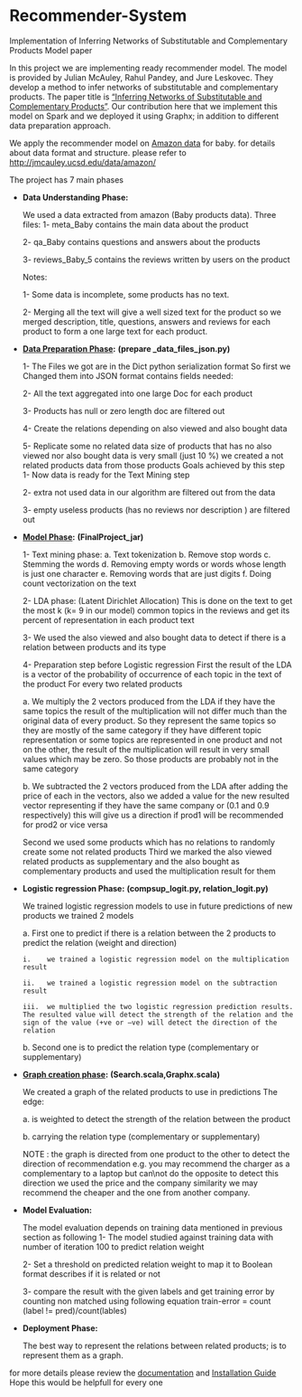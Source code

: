 # Recommender-System
Implementation of Inferring Networks of Substitutable and Complementary Products Model paper


In this project we are implementing ready recommender model. The model is provided by Julian McAuley, Rahul Pandey, and Jure Leskovec. They develop a method to infer networks of substitutable and complementary products. The paper title is [“Inferring Networks of Substitutable and Complementary Products”](https://arxiv.org/abs/1506.08839). Our contribution here that we implement this model on Spark and we deployed it using Graphx; in addition to different data preparation approach.

We apply the recommender model on [Amazon data](http://jmcauley.ucsd.edu/data/amazon/) for baby. for details about data format and structure. please refer to http://jmcauley.ucsd.edu/data/amazon/

The project has 7 main phases

* **Data Understanding Phase:**

  We used a data extracted from amazon (Baby products data).
  Three files:
  1-	meta_Baby contains the main data about the product

  2-	qa_Baby contains questions and answers about the products

  3-	reviews_Baby_5 contains the reviews written by users on the product

  Notes: 

  1-	Some data is incomplete, some products has no text.

  2-	Merging all the text will give a well sized text for the product
  so we merged description, title, questions, answers and reviews for each product to form a one large text for each product.

* **[Data Preparation Phase](https://github.com/abeermohamed1/Recommender-System/blob/master/prepare%20_data_files_json.py):**
**(prepare _data_files_json.py)**

  1-	The Files we got are in the Dict python serialization format So first we Changed them into JSON format contains fields needed:
  
  2-	All the text aggregated into one large Doc for each product
  
  3-	Products has null or zero length doc are filtered out
  
  4-	Create the relations depending on also viewed and also bought data
  
  5-	Replicate some no related data size of products that has no also viewed nor also bought data is very small (just 10 %) we created a not related products data from those products
  Goals achieved by this step
  1-	Now data is ready for the Text Mining step
  
  2-	extra not used data in our algorithm are filtered out from the data
  
  3-	empty useless products (has no reviews nor description ) are filtered out

* **[Model Phase](https://github.com/abeermohamed1/Recommender-System/blob/master/FinalProject_jar):**
**(FinalProject_jar)**

  1-	Text mining phase:
    a.	Text tokenization
    b.	Remove stop words
    c.	Stemming the words
    d.	Removing empty words or words whose length is just one character
    e.	Removing words that are just digits
    f.	Doing count vectorization on the text

  2-	LDA phase: (Latent Dirichlet Allocation)
  This is done on the text to get the most k (k= 9 in our model) common topics in the reviews and get its percent of representation in each product text

  3-	We used the also viewed and also bought data to detect if there is a relation between products and its type

  4-	Preparation step before Logistic regression
  First
  the result of the LDA is a vector of the probability of occurrence of each topic in the text of the product
  For every two related products
    
    a.	We multiply the 2 vectors produced from the LDA 
    if they have the same topics the result of the multiplication will not differ much than the original data of every product. So they represent the same topics so they are mostly of the same category
    if they have different topic representation or some topics are represented in one product and not on the other, the result of the multiplication will result in very small values which may be zero. So those products are probably not in the same category
    
    b.	We subtracted the 2 vectors produced from the LDA after adding the price of each in the vectors, also we added a value for the new resulted vector representing if they have the same company or (0.1 and 0.9 respectively)
    this will give us a direction if prod1 will be recommended for prod2 or vice versa

  Second we used some products which has no relations to randomly create some not related products 
  Third we marked the also viewed related products as supplementary and the also bought as complementary products and used the multiplication result for them


* **Logistic regression Phase:**
**(compsup_logit.py, relation_logit.py)**

  We trained logistic regression models to use in future predictions of new products
  we trained 2 models 

    a.	First one to predict if there is a relation between the 2 products to predict the relation (weight and direction) 

      i.	we trained a logistic regression model on the multiplication result 

      ii.	we trained a logistic regression model on the subtraction result

      iii.	we multiplied the two logistic regression prediction results. The resulted value will detect the strength of the relation and the sign of the value (+ve or –ve) will detect the direction of the relation

    b.	Second one is to predict the relation type (complementary or supplementary) 

* **[Graph creation phase](https://github.com/abeermohamed1/Recommender-System/blob/master/Search.scala):**
**(Search.scala,Graphx.scala)**

  We created a graph of the related products to use in predictions
  The edge:
  
  a.	is weighted to detect the strength of the relation between the product
  
  b.	carrying the relation type (complementary or supplementary)
  
  NOTE : the graph is directed from one product to the other to detect the direction of recommendation e.g. you may recommend the charger as a complementary to a laptop but can\not do the opposite to detect this direction we used the price and the company similarity we may recommend the cheaper and the one from another company.

* **Model Evaluation:**

  The model evaluation depends on training data mentioned in previous section as following
  1-	The model studied against training data with number of iteration 100 to predict relation weight 
  
  2-	Set a threshold on predicted relation weight  to map it to Boolean format describes if it is related or not
  
  3-	compare the result with the given labels and get training error by counting non matched using following equation
  train-error = count (label != pred)/count(lables)

* **Deployment Phase:**

  The best way to represent the relations between related products; is to represent them as a graph. 

for more details please review the [documentation](https://github.com/abeermohamed1/Recommender-System/blob/master/Recommender%20System%20-%20Documentation.pdf) and [Installation Guide](https://github.com/abeermohamed1/Recommender-System/blob/master/Installation%20Guide.txt)
Hope this would be helpfull for every one
